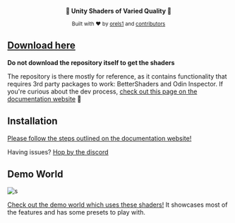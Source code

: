 ﻿<p align="center">
<strong>📜 Unity Shaders of Varied Quality 📜</strong>
</p>

<p align="center">
  <sub>Built with ❤︎ by
  <a href="https://twitter.com/orels1_">orels1</a> and
  <a href="https://github.com/orels1/orels1-Unity-Scripts/graphs/contributors">
    contributors
  </a>
  </sub>
</p>

## [Download here](https://github.com/orels1/orels-Unity-Shaders/releases)

**Do not download the repository itself to get the shaders**

The repository is there mostly for reference, as it contains functionality that requires 3rd party packages to work: BetterShaders and Odin Inspector. If you're curious about the dev process, [check out this page on the documentation website](https://shaders.orels.sh/development/github-repo) 👀

## Installation

[Please follow the steps outlined on the documentation website!](https://shaders.orels.sh)

Having issues? [Hop by the discord](https://discord.gg/orels1)

## Demo World

![s](https://3797134336-files.gitbook.io/~/files/v0/b/gitbook-x-prod.appspot.com/o/spaces%2FZObkp5MOJr2YSLcv8ODH%2Fuploads%2FjbtEKsZCcT55x7z8UGnt%2Fimage.png?alt=media&token=c4e04e8b-39ea-4ed7-aced-8a8ecb2540d9)

[Check out the demo world which uses these shaders!](https://vrchat.com/home/launch?worldId=wrld_cea7e89a-1e10-48cc-aace-6feef5978a95&instanceId=0) It showcases most of the features and has some presets to play with.

